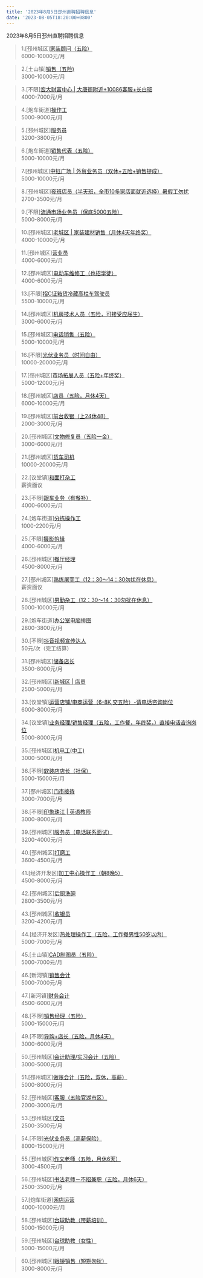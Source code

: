 ```yaml
---
title: '2023年8月5日邳州直聘招聘信息'
date: '2023-08-05T18:20:00+0800'
---
```

2023年8月5日邳州直聘招聘信息
<!--more-->
>1.[邳州城区][家装顾问（五险）](https://www.pizhouzhipin.com/job/15739)<br>
>6000-10000元/月

>2.[土山镇][销售（五险)](https://www.pizhouzhipin.com/job/30085)<br>
>3000-10000元/月

>3.[不限][宏大财富中心 | 大唐街附近+10086客服+长白班](https://www.pizhouzhipin.com/job/22961)<br>
>4000-7000元/月

>4.[炮车街道][操作工](https://www.pizhouzhipin.com/job/30075)<br>
>5000-9000元/月

>5.[邳州城区][服务员](https://www.pizhouzhipin.com/job/10025)<br>
>3200-3800元/月

>6.[炮车街道][销售代表（五险）](https://www.pizhouzhipin.com/job/29994)<br>
>5000-10000元/月

>7.[邳州城区][中钰广场 | 外贸业务员（双休+五险+销售提成）](https://www.pizhouzhipin.com/job/30079)<br>
>5000-10000元/月

>8.[邳州城区][夜班店员（半天班，全市10多家店面就近选择）暑假工勿扰](https://www.pizhouzhipin.com/job/26174)<br>
>2700-3500元/月

>9.[不限][流通市场业务员（保底5000五险）](https://www.pizhouzhipin.com/job/30001)<br>
>5000-8000元/月

>10.[邳州城区][老城区 | 家装建材销售（月休4天年终奖）](https://www.pizhouzhipin.com/job/18749)<br>
>4000-10000元/月

>11.[邳州城区][营业员](https://www.pizhouzhipin.com/job/30359)<br>
>4000-6000元/月

>12.[邳州城区][电动车维修工（也招学徒）](https://www.pizhouzhipin.com/job/30360)<br>
>4000-6000元/月

>13.[不限][招C证箱货冷藏高栏车驾驶员](https://www.pizhouzhipin.com/job/27948)<br>
>5500-10000元/月

>14.[邳州城区][机房技术人员（五险，可接受应届生）](https://www.pizhouzhipin.com/job/30216)<br>
>3000-6000元/月

>15.[邳州城区][电话销售（五险）](https://www.pizhouzhipin.com/job/29902)<br>
>5000-10000元/月

>16.[不限][光伏业务员（时间自由）](https://www.pizhouzhipin.com/job/26393)<br>
>10000-20000元/月

>17.[邳州城区][市场拓展人员（五险+年终奖）](https://www.pizhouzhipin.com/job/28816)<br>
>5000-12000元/月

>18.[邳州城区][店员（五险，月休4天）](https://www.pizhouzhipin.com/job/26116)<br>
>6000-10000元/月

>19.[邳州城区][前台收银（上24休48）](https://www.pizhouzhipin.com/job/8361)<br>
>2000-3000元/月

>20.[邳州城区][文物修复员（五险一金）](https://www.pizhouzhipin.com/job/25185)<br>
>3000-6000元/月

>21.[邳州城区][货车司机](https://www.pizhouzhipin.com/job/28322)<br>
>10000-20000元/月

>22.[议堂镇][和面打杂工](https://www.pizhouzhipin.com/job/30386)<br>
>薪资面议

>23.[不限][跟车业务（有餐补）](https://www.pizhouzhipin.com/job/30248)<br>
>4000-6000元/月

>24.[炮车街道][分拣操作工](https://www.pizhouzhipin.com/job/30403)<br>
>1000-2200元/月

>25.[不限][摄影剪辑](https://www.pizhouzhipin.com/job/27243)<br>
>4000-6000元/月

>26.[邳州城区][餐厅经理](https://www.pizhouzhipin.com/job/22963)<br>
>4500-8000元/月

>27.[邳州城区][熟练屠宰工（12：30～14：30勿扰在休息）](https://www.pizhouzhipin.com/job/29875)<br>
>薪资面议

>28.[邳州城区][男勤杂工（12：30～14：30勿扰在休息）](https://www.pizhouzhipin.com/job/29104)<br>
>5000-10000元/月

>29.[炮车街道][办公室电脑排图](https://www.pizhouzhipin.com/job/22797)<br>
>2800-3800元/月

>30.[不限][抖音视频宣传达人](https://www.pizhouzhipin.com/job/30407)<br>
>50元/次（完工结算）

>31.[邳州城区][储备店长](https://www.pizhouzhipin.com/job/14510)<br>
>3500-8000元/月

>32.[邳州城区][新城区 | 店员](https://www.pizhouzhipin.com/job/24564)<br>
>2500-5000元/月

>33.[议堂镇][运营店铺/电商运营（6-8K,交五险）-请电话咨询岗位](https://www.pizhouzhipin.com/job/30374)<br>
>6000-8000元/月

>34.[议堂镇][业务经理/销售经理（五险，工作餐，年终奖，）直接电话咨询岗位](https://www.pizhouzhipin.com/job/30375)<br>
>5000-8000元/月

>35.[邳州城区][机电工(中工)](https://www.pizhouzhipin.com/job/30421)<br>
>3000-5000元/月

>36.[不限][软装店店长（社保）](https://www.pizhouzhipin.com/job/30126)<br>
>5000-15000元/月

>37.[邳州城区][门市接待](https://www.pizhouzhipin.com/job/30408)<br>
>3000-7000元/月

>38.[不限][印象珠江 | 英语教师](https://www.pizhouzhipin.com/job/30194)<br>
>3000-8000元/月

>39.[邳州城区][服务员（电话联系面试）](https://www.pizhouzhipin.com/job/29094)<br>
>3200-4000元/月

>40.[邳州城区][打磨工](https://www.pizhouzhipin.com/job/18572)<br>
>3600-4500元/月

>41.[经济开发区][加工中心操作工（朝8晚5）](https://www.pizhouzhipin.com/job/27415)<br>
>4500-8000元/月

>42.[邳州城区][后厨洗碗](https://www.pizhouzhipin.com/job/7520)<br>
>2800-3500元/月

>43.[邳州城区][收银员](https://www.pizhouzhipin.com/job/10984)<br>
>3200-4200元/月

>44.[经济开发区][热处理操作工（五险，工作餐男性50岁以内）](https://www.pizhouzhipin.com/job/26684)<br>
>5000-7000元/月

>45.[土山镇][CAD制图员（五险）](https://www.pizhouzhipin.com/job/30358)<br>
>5000-7000元/月

>46.[新河镇][销售会计](https://www.pizhouzhipin.com/job/30342)<br>
>5000-7000元/月

>47.[新河镇][财务会计](https://www.pizhouzhipin.com/job/30341)<br>
>4500-6000元/月

>48.[不限][销售经理（五险）](https://www.pizhouzhipin.com/job/25237)<br>
>5000-15000元/月

>49.[不限][导购+店长（五险，月休4天）](https://www.pizhouzhipin.com/job/1735)<br>
>3000-6000元/月

>50.[邳州城区][会计助理/实习会计（五险）](https://www.pizhouzhipin.com/job/11913)<br>
>3000-5000元/月

>51.[邳州城区][做账会计（五险，双休，高薪）](https://www.pizhouzhipin.com/job/22817)<br>
>5000-8000元/月

>52.[邳州城区][客服（五险官湖市区）](https://www.pizhouzhipin.com/job/20754)<br>
>2000-3000元/月

>53.[邳州城区][文员](https://www.pizhouzhipin.com/job/30369)<br>
>2500-3500元/月

>54.[不限][光伏业务员（高薪保险）](https://www.pizhouzhipin.com/job/25002)<br>
>8000-15000元/月

>55.[邳州城区][作文老师（五险，月休6天）](https://www.pizhouzhipin.com/job/24219)<br>
>3000-4500元/月

>56.[邳州城区][书法老师－不招兼职（五险，月休6天）](https://www.pizhouzhipin.com/job/29008)<br>
>2500-3500元/月

>57.[炮车街道][网店运营](https://www.pizhouzhipin.com/job/30146)<br>
>4000-10000元/月

>58.[邳州城区][台球助教（带薪培训）](https://www.pizhouzhipin.com/job/30414)<br>
>5000-15000元/月

>59.[邳州城区][台球助教（女性）](https://www.pizhouzhipin.com/job/29519)<br>
>5000-15000元/月

>60.[邳州城区][眼镜销售（短期勿扰）](https://www.pizhouzhipin.com/job/23570)<br>
>3000-8000元/月

